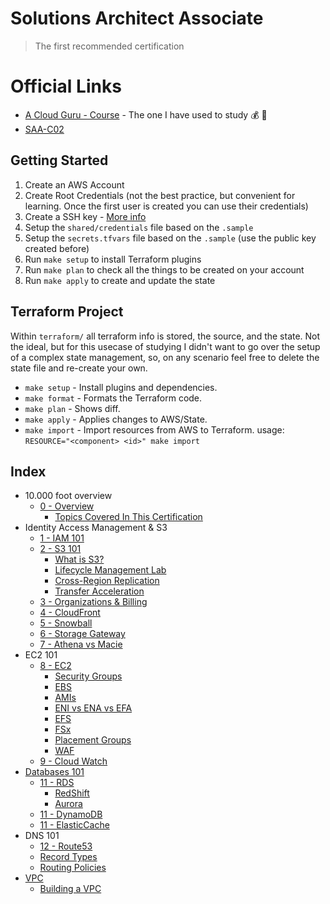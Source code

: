 # Solutions Architect Associate
> The first recommended certification

# Official Links

* [A Cloud Guru - Course](https://acloud.guru/learn/aws-certified-solutions-architect-associate) - The one I have used to study 💰 📼
* [SAA-C02](https://aws.amazon.com/certification/certified-solutions-architect-associate/)

## Getting Started

1. Create an AWS Account
1. Create Root Credentials (not the best practice, but convenient for learning. Once the first user is created you can use their credentials)
1. Create a SSH key - [More info](https://help.github.com/en/github/authenticating-to-github/generating-a-new-ssh-key-and-adding-it-to-the-ssh-agent)
1. Setup the `shared/credentials` file based on the `.sample`
1. Setup the `secrets.tfvars` file based on the `.sample` (use the public key created before)
1. Run `make setup` to install Terraform plugins
1. Run `make plan` to check all the things to be created on your account
1. Run `make apply` to create and update the state

## Terraform Project

Within `terraform/` all terraform info is stored, the source, and the state. Not the ideal, but for this usecase of studying I didn't want to go over the setup of a complex state management, so, on any scenario feel free to delete the state file and re-create your own.

* `make setup` - Install plugins and dependencies.
* `make format` - Formats the Terraform code.
* `make plan` - Shows diff.
* `make apply` - Applies changes to AWS/State.
* `make import` - Import resources from AWS to Terraform. usage: `RESOURCE="<component> <id>" make import`

## Index

* 10.000 foot overview
  * [0 - Overview](topics/00_OVERVIEW.md)
    * [Topics Covered In This Certification](topics/00_OVERVIEW.md#topics-covered-in-this-certification)
* Identity Access Management & S3
  * [1 - IAM 101](topics/01_IAM.md)
  * [2 - S3 101](topics/02_S3.md)
    * [What is S3?](topics/02_S3.md#what-is-s3?)
    * [Lifecycle Management Lab](topics/02_S3.md#lifecycle-management-lab)
    * [Cross-Region Replication](topics/02_S3.md#cross-region-replication)
    * [Transfer Acceleration](topics/02_S3.md#transfer-acceleration)
  * [3 - Organizations & Billing](topics/03_ORGANIZATIONS_AND_BILLING.md)
  * [4 - CloudFront](topics/04_CLOUD_FRONT.md)
  * [5 - Snowball](topics/05_SNOWBALL.md)
  * [6 - Storage Gateway](topics/06_STOAGE_GATEWAY.md)
  * [7 - Athena vs Macie](topics/07_ATHENA_VS_MACIE.md)
* EC2 101
  * [8 - EC2](topics/08_EC2.md)
    * [Security Groups](topics/08_EC2.md#security-groups-lab)
    * [EBS](topics/08_EC2.md#ebs)
    * [AMIs](topics/08_EC2.md#amis)
    * [ENI vs ENA vs EFA](topics/08_EC2.md#eni-vs-ena-vs-efa)
    * [EFS](topics/08_EC2.md#efs)
    * [FSx](topics/08_EC2.md#fsx)
    * [Placement Groups](topics/08_EC2.md#placement-groups)
    * [WAF](topics/08_EC2.md#waf)
  * [9 - Cloud Watch](topics/09_CLOUD_WATCH.md)
* [Databases  101](topics/11_DATABASES.md)
  * [11 - RDS](topics/11_DATABASES.md#rds)
    * [RedShift](topics/11_DATABASES.md#redshift)
    * [Aurora](topics/11_DATABASES.md#redshift)
  * [11 - DynamoDB](topics/11_DATABASES.md#dynamodb)
  * [11 - ElasticCache](topics/11_DATABASES.md#elastic-cache)
* DNS 101
  * [12 - Route53](topics/12_ROUTE53.md)
  * [Record Types](topics/12_ROUTE53.md#records)
  * [Routing Policies](topics/12_ROUTE53.md#routing-policies)
* [VPC](topics/13_VPC.md)
  * [Building a VPC](topics/13_VPC.md#building-a-vpc)
